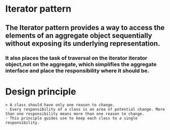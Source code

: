 # Iterator pattern
## The Iterator pattern provides a way to access the elements of an aggregate object sequentially without exposing its underlying representation.

### It also places the task of traversal on the iterator iterator object,not on the aggregate, which simplifies the aggregate interface and place the responsibility where it should be. 

# Design principle
	> A class should have only one reason to change.
	- Every responsibility of a class is an area of potential change. More than one responsibility means more than one reason to change.
	- This principle guides use to keep each class to a single responsibility.